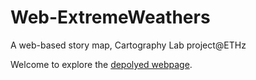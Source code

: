 # Web-ExtremeWeathers
A web-based story map, Cartography Lab project@ETHz

Welcome to explore the [depolyed webpage](https://yurujaja.github.io/extreme-weather.github.io/).

